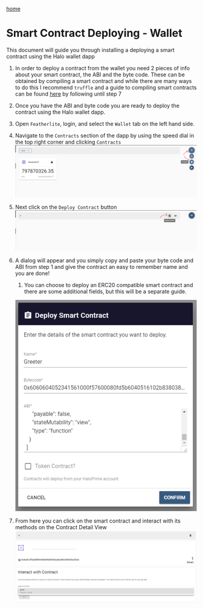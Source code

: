 [home](../README.md)

# Smart Contract Deploying - Wallet

This document will guide you through installing a deploying a smart contract using the Halo wallet dapp

1. In order to deploy a contract from the wallet you need 2 pieces of info about your smart contract, the ABI and the byte code. These can be obtained by compiling a smart contract and while there are many ways to do this I recommend `truffle` and a guide to compiling smart contracts can be found [here](./smart-contracts-deploying-truffle.md) by following until step 7
2. Once you have the ABI and byte code you are ready to deploy the contract using the Halo wallet dapp.
3. Open `Featherlite`, login, and select the `Wallet` tab on the left hand side.
4. Navigate to the `Contracts` section of the dapp by using the speed dial in the top right corner and clicking `Contracts`
![wallet-navigate](./img/wallet-go-to-contracts.PNG)
5. Next click on the `Deploy Contract` button
![wallet-navigate](./img/wallet-go-to-deploy.PNG)
6. A dialog will appear and you simply copy and paste your byte code and ABI from step 1 and give the contract an easy to remember name and you are done!
    1. You can choose to deploy an ERC20 compatible smart contract and there are some additional fields, but this will be a separate guide.

    ![wallet-navigate](./img/wallet-deploy-dialog.PNG)
7. From here you can click on the smart contract and interact with its methods on the Contract Detail View
![wallet-navigate](./img/wallet-contract-details.PNG)